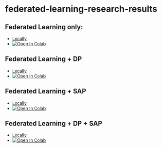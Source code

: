 # federated-learning-research-results

## Federated Learning only:

- [Locally](https://github.com/harrysharma1/federated-learning-research-results/blob/main/DLG_Experiment_No_Added_PET.ipynb)
- [![Open In Colab](https://colab.research.google.com/assets/colab-badge.svg)](https://colab.research.google.com/drive/1msbYBTo2gRK4XaijNl4Ek-xwfU_qcLXh?usp=sharing)

## Federated Learning + DP

- [Locally](https://github.com/harrysharma1/federated-learning-research-results/blob/main/DLG_Experiment_DP.ipynb)
- [![Open In Colab](https://colab.research.google.com/assets/colab-badge.svg)](https://colab.research.google.com/drive/1B-1pSAaMWYMux0J0ZuVz2Fm5Fwat-8kC?usp=sharing)

## Federated Learning + SAP

- [Locally](https://github.com/harrysharma1/federated-learning-research-results/blob/main/DLG_Experiment_SAP.ipynb)
- [![Open In Colab](https://colab.research.google.com/assets/colab-badge.svg)](https://colab.research.google.com/drive/1uVRCjS5J_sER4mump8t_pB9a9dT0hzH3?usp=sharing)

## Federated Learning + DP + SAP

- [Locally](https://github.com/harrysharma1/federated-learning-research-results/blob/main/DLG_Experiment_DP_SAPipynb.ipynb)
- [![Open In Colab](https://colab.research.google.com/assets/colab-badge.svg)](https://colab.research.google.com/drive/1JJph4ErrFBpAKnxkn0CUd6Y_Tbov0XXz?usp=sharing)


